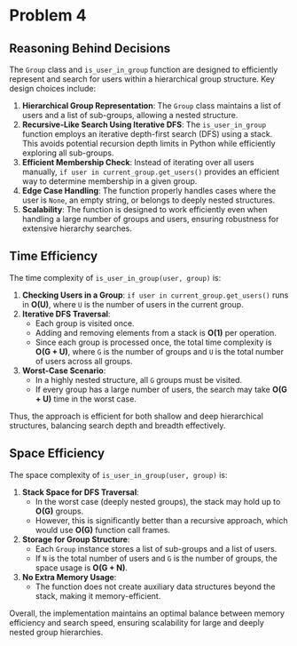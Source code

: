 # Problem 4

## Reasoning Behind Decisions

The `Group` class and `is_user_in_group` function are designed to efficiently represent and search for users within a hierarchical group structure. Key design choices include:

1. **Hierarchical Group Representation**: The `Group` class maintains a list of users and a list of sub-groups, allowing a nested structure.
2. **Recursive-Like Search Using Iterative DFS**: The `is_user_in_group` function employs an iterative depth-first search (DFS) using a stack. This avoids potential recursion depth limits in Python while efficiently exploring all sub-groups.
3. **Efficient Membership Check**: Instead of iterating over all users manually, `if user in current_group.get_users()` provides an efficient way to determine membership in a given group.
4. **Edge Case Handling**: The function properly handles cases where the user is `None`, an empty string, or belongs to deeply nested structures.
5. **Scalability**: The function is designed to work efficiently even when handling a large number of groups and users, ensuring robustness for extensive hierarchy searches.

## Time Efficiency

The time complexity of `is_user_in_group(user, group)` is:

1. **Checking Users in a Group**: `if user in current_group.get_users()` runs in **O(U)**, where `U` is the number of users in the current group.
2. **Iterative DFS Traversal**:
   - Each group is visited once.
   - Adding and removing elements from a stack is **O(1)** per operation.
   - Since each group is processed once, the total time complexity is **O(G + U)**, where `G` is the number of groups and `U` is the total number of users across all groups.
3. **Worst-Case Scenario**:
   - In a highly nested structure, all `G` groups must be visited.
   - If every group has a large number of users, the search may take **O(G + U)** time in the worst case.

Thus, the approach is efficient for both shallow and deep hierarchical structures, balancing search depth and breadth effectively.

## Space Efficiency

The space complexity of `is_user_in_group(user, group)` is:

1. **Stack Space for DFS Traversal**:
   - In the worst case (deeply nested groups), the stack may hold up to **O(G)** groups.
   - However, this is significantly better than a recursive approach, which would use **O(G)** function call frames.
2. **Storage for Group Structure**:
   - Each `Group` instance stores a list of sub-groups and a list of users.
   - If `N` is the total number of users and `G` is the number of groups, the space usage is **O(G + N)**.
3. **No Extra Memory Usage**:
   - The function does not create auxiliary data structures beyond the stack, making it memory-efficient.

Overall, the implementation maintains an optimal balance between memory efficiency and search speed, ensuring scalability for large and deeply nested group hierarchies.
